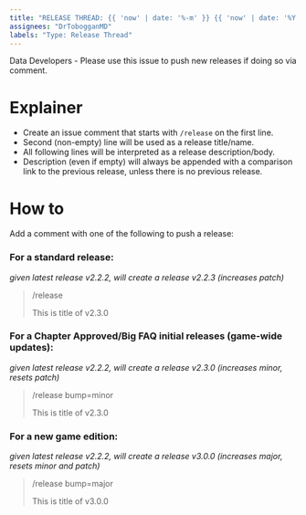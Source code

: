 ```yaml
---
title: "RELEASE THREAD: {{ 'now' | date: '%-m' }} {{ 'now' | date: '%Y' }}"
assignees: "DrTobogganMD"
labels: "Type: Release Thread"
---
```

Data Developers - Please use this issue to push new releases if doing so via comment.

# Explainer

- Create an issue comment that starts with `/release` on the first line.
- Second (non-empty) line will be used as a release title/name.
- All following lines will be interpreted as a release description/body.
- Description (even if empty) will always be appended with a comparison link to the previous release, unless there is no previous release.

# How to

Add a comment with one of the following to push a release:

### For a standard release:
*given latest release v2.2.2, will create a release v2.2.3 (increases patch)*
> /release
>
> This is title of v2.3.0

### For a Chapter Approved/Big FAQ initial releases (game-wide updates):
*given latest release v2.2.2, will create a release v2.3.0 (increases minor, resets patch)*
> /release bump=minor
>
> This is title of v2.3.0

### For a new game edition:
*given latest release v2.2.2, will create a release v3.0.0 (increases major, resets minor and patch)*
> /release bump=major
>
> This is title of v3.0.0
